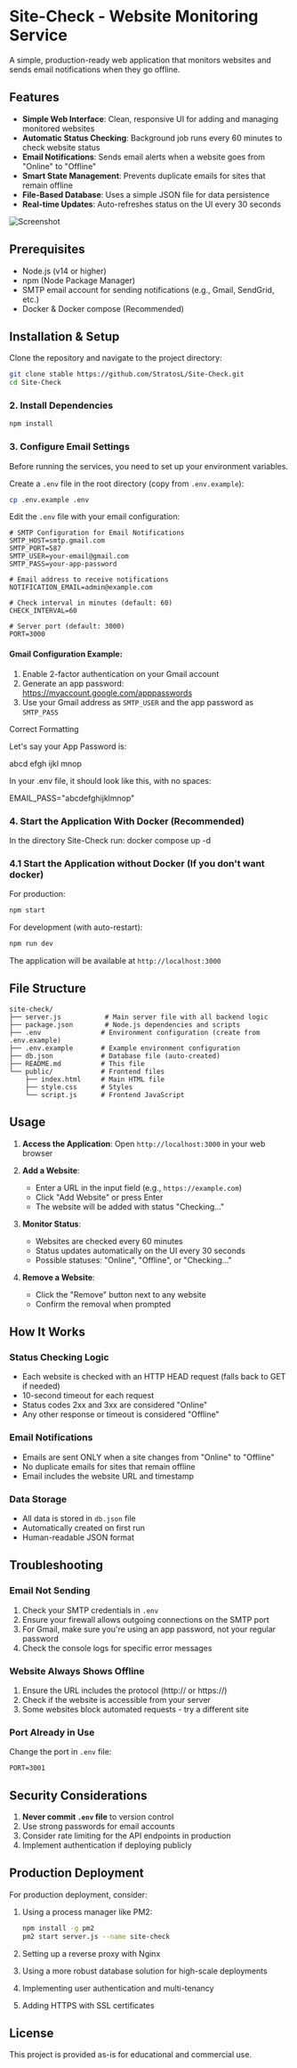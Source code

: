 # Site-Check - Website Monitoring Service

A simple, production-ready web application that monitors websites and sends email notifications when they go offline.

## Features

- **Simple Web Interface**: Clean, responsive UI for adding and managing monitored websites
- **Automatic Status Checking**: Background job runs every 60 minutes to check website status
- **Email Notifications**: Sends email alerts when a website goes from "Online" to "Offline"
- **Smart State Management**: Prevents duplicate emails for sites that remain offline
- **File-Based Database**: Uses a simple JSON file for data persistence
- **Real-time Updates**: Auto-refreshes status on the UI every 30 seconds

![Screenshot](https://stratoslouvaris.gr/wp-content/uploads/2025/07/sitecheck.png)

## Prerequisites

- Node.js (v14 or higher)
- npm (Node Package Manager)
- SMTP email account for sending notifications (e.g., Gmail, SendGrid, etc.)
- Docker & Docker compose (Recommended)

## Installation & Setup

Clone the repository and navigate to the project directory:
```bash
git clone stable https://github.com/StratosL/Site-Check.git
cd Site-Check
```

### 2. Install Dependencies

```bash
npm install
```

### 3. Configure Email Settings

Before running the services, you need to set up your environment variables.

Create a `.env` file in the root directory (copy from `.env.example`):

```bash
cp .env.example .env
```

Edit the `.env` file with your email configuration:

```env
# SMTP Configuration for Email Notifications
SMTP_HOST=smtp.gmail.com
SMTP_PORT=587
SMTP_USER=your-email@gmail.com
SMTP_PASS=your-app-password

# Email address to receive notifications
NOTIFICATION_EMAIL=admin@example.com

# Check interval in minutes (default: 60)
CHECK_INTERVAL=60

# Server port (default: 3000)
PORT=3000
```

#### Gmail Configuration Example:
1. Enable 2-factor authentication on your Gmail account
2. Generate an app password: https://myaccount.google.com/apppasswords
3. Use your Gmail address as `SMTP_USER` and the app password as `SMTP_PASS`

Correct Formatting

Let's say your App Password is:

abcd efgh ijkl mnop

In your .env file, it should look like this, with no spaces:

EMAIL_PASS="abcdefghijklmnop"


### 4. Start the Application With Docker (Recommended)

In the directory Site-Check run: docker compose up -d

### 4.1 Start the Application without Docker (If you don't want docker)

For production:
```bash
npm start
```

For development (with auto-restart):
```bash
npm run dev
```

The application will be available at `http://localhost:3000`

## File Structure

```
site-check/
├── server.js           # Main server file with all backend logic
├── package.json        # Node.js dependencies and scripts
├── .env               # Environment configuration (create from .env.example)
├── .env.example       # Example environment configuration
├── db.json            # Database file (auto-created)
├── README.md          # This file
└── public/            # Frontend files
    ├── index.html     # Main HTML file
    ├── style.css      # Styles
    └── script.js      # Frontend JavaScript
```

## Usage

1. **Access the Application**: Open `http://localhost:3000` in your web browser

2. **Add a Website**: 
   - Enter a URL in the input field (e.g., `https://example.com`)
   - Click "Add Website" or press Enter
   - The website will be added with status "Checking..."

3. **Monitor Status**:
   - Websites are checked every 60 minutes
   - Status updates automatically on the UI every 30 seconds
   - Possible statuses: "Online", "Offline", or "Checking..."

4. **Remove a Website**:
   - Click the "Remove" button next to any website
   - Confirm the removal when prompted

## How It Works

### Status Checking Logic
- Each website is checked with an HTTP HEAD request (falls back to GET if needed)
- 10-second timeout for each request
- Status codes 2xx and 3xx are considered "Online"
- Any other response or timeout is considered "Offline"

### Email Notifications
- Emails are sent ONLY when a site changes from "Online" to "Offline"
- No duplicate emails for sites that remain offline
- Email includes the website URL and timestamp

### Data Storage
- All data is stored in `db.json` file
- Automatically created on first run
- Human-readable JSON format

## Troubleshooting

### Email Not Sending
1. Check your SMTP credentials in `.env`
2. Ensure your firewall allows outgoing connections on the SMTP port
3. For Gmail, make sure you're using an app password, not your regular password
4. Check the console logs for specific error messages

### Website Always Shows Offline
1. Ensure the URL includes the protocol (http:// or https://)
2. Check if the website is accessible from your server
3. Some websites block automated requests - try a different site

### Port Already in Use
Change the port in `.env` file:
```env
PORT=3001
```

## Security Considerations

1. **Never commit `.env` file** to version control
2. Use strong passwords for email accounts
3. Consider rate limiting for the API endpoints in production
4. Implement authentication if deploying publicly

## Production Deployment

For production deployment, consider:

1. Using a process manager like PM2:
   ```bash
   npm install -g pm2
   pm2 start server.js --name site-check
   ```

2. Setting up a reverse proxy with Nginx

3. Using a more robust database solution for high-scale deployments

4. Implementing user authentication and multi-tenancy

5. Adding HTTPS with SSL certificates

## License

This project is provided as-is for educational and commercial use.
